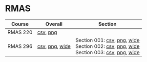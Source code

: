 # RMAS

| Course | Overall | Section |
| ------ | ------- | ------- |
| RMAS 220 | [csv](https://github.com/UCSD-Historical-Enrollment-Data/2024Fall/blob/main/overall/RMAS%20220.csv), [png](https://raw.githubusercontent.com/UCSD-Historical-Enrollment-Data/2024Fall/main/plot_overall/RMAS%20220.png) |  |
| RMAS 296 | [csv](https://github.com/UCSD-Historical-Enrollment-Data/2024Fall/blob/main/overall/RMAS%20296.csv), [png](https://raw.githubusercontent.com/UCSD-Historical-Enrollment-Data/2024Fall/main/plot_overall/RMAS%20296.png), [wide](https://raw.githubusercontent.com/UCSD-Historical-Enrollment-Data/2024Fall/main/plot_overall_wide/RMAS%20296.png) | Section 001: [csv](https://github.com/UCSD-Historical-Enrollment-Data/2024Fall/blob/main/section/RMAS%20296_001.csv), [png](https://raw.githubusercontent.com/UCSD-Historical-Enrollment-Data/2024Fall/main/plot_section/RMAS%20296_001.png), [wide](https://raw.githubusercontent.com/UCSD-Historical-Enrollment-Data/2024Fall/main/plot_section_wide/RMAS%20296_001.png)<br>Section 002: [csv](https://github.com/UCSD-Historical-Enrollment-Data/2024Fall/blob/main/section/RMAS%20296_002.csv), [png](https://raw.githubusercontent.com/UCSD-Historical-Enrollment-Data/2024Fall/main/plot_section/RMAS%20296_002.png), [wide](https://raw.githubusercontent.com/UCSD-Historical-Enrollment-Data/2024Fall/main/plot_section_wide/RMAS%20296_002.png)<br>Section 003: [csv](https://github.com/UCSD-Historical-Enrollment-Data/2024Fall/blob/main/section/RMAS%20296_003.csv), [png](https://raw.githubusercontent.com/UCSD-Historical-Enrollment-Data/2024Fall/main/plot_section/RMAS%20296_003.png), [wide](https://raw.githubusercontent.com/UCSD-Historical-Enrollment-Data/2024Fall/main/plot_section_wide/RMAS%20296_003.png) |
